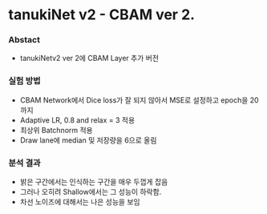 # tanukiNet v2 - CBAM ver 2.

### Abstact
- tanukiNetv2 ver 2에 CBAM Layer 추가 버전

### 실험 방법
- CBAM Network에서 Dice loss가 잘 되지 않아서 MSE로 설정하고 epoch을 20까지
- Adaptive LR, 0.8 and relax = 3 적용
- 최상위 Batchnorm 적용
- Draw lane에 median 및 저장량을 6으로 올림

### 분석 결과
- 밝은 구간에서는 인식하는 구간을 매우 두껍게 잡음
- 그러나 오히려 Shallow에서는 그 성능이 하락함.
- 차선 노이즈에 대해서는 나은 성능을 보임